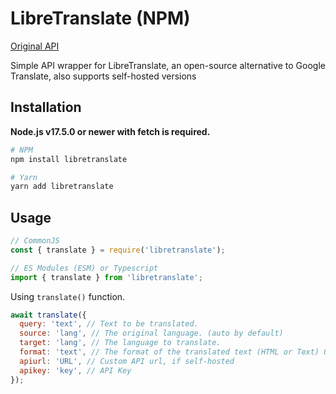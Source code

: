 # LibreTranslate (NPM)

[Original API](https://libretranslate.com/)

Simple API wrapper for LibreTranslate, an open-source alternative to Google Translate, also supports self-hosted versions

## Installation

**Node.js v17.5.0 or newer with fetch is required.**

```bash
# NPM
npm install libretranslate

# Yarn
yarn add libretranslate
```

## Usage

```js
// CommonJS
const { translate } = require('libretranslate');

// ES Modules (ESM) or Typescript
import { translate } from 'libretranslate';
```

Using `translate()` function.

```js
await translate({
  query: 'text', // Text to be translated.
  source: 'lang', // The original language. (auto by default)
  target: 'lang', // The language to translate.
  format: 'text', // The format of the translated text (HTML or Text) Optional
  apiurl: 'URL', // Custom API url, if self-hosted
  apikey: 'key', // API Key
});
```
